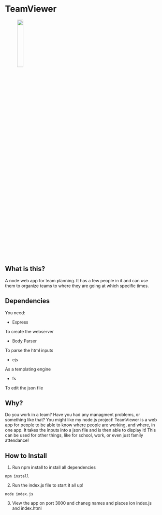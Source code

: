 # TeamViewer

<img src="https://apollomics.herokuapp.com/compass.png" width="20%" style="text-align: center;">

## What is this?

A node web app for team planning. It has a few people in it and can use them to organize teams to where they are going at which specific times.

## Dependencies
You need:

- Express

To create the webserver

- Body Parser

To parse the html inputs

- ejs

As a templating engine

- fs

To edit the json file

## Why?

Do you work in a team? Have you had any managment problems, or something like that? You might like my node.js project! TeamViewer is a web app for people to be able to know where people are working, and where, in one app. It takes the inputs into a json file and is then able to display it! This can be used for other things, like for school, work, or even just family attendance!

## How to Install

1. Run npm install to install all dependencies

`npm install`

2. Run the index.js file to start it all up!

`node index.js`

3. View the app on port 3000 and chaneg names and places ion index.js and index.html
